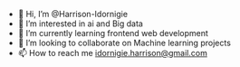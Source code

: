 - 👋 Hi, I’m @Harrison-Idornigie
- 👀 I’m interested in ai and Big data
- 🌱 I’m currently learning frontend web development
- 💞️ I’m looking to collaborate on Machine learning projects
- 📫 How to reach me idornigie.harrison@gmail.com

<!---
Harrison-Idornigie/Harrison-Idornigie is a ✨ special ✨ repository because its `README.md` (this file) appears on your GitHub profile.
You can click the Preview link to take a look at your changes.
--->
